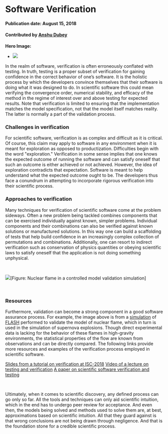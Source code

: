 # Software Verification

#### Publication date: August 15, 2018

#### Contributed by [Anshu Dubey](https://github.com/adubey64)

**Hero Image:**
 
- <img src='https://github.com/betterscientificsoftware/images/raw/master/Blog_081318_SoftVer.png' />

In the realm of software, verification is often erroneously conflated with testing. In truth, testing is a proper subset of verification for gaining confidence in the correct behavior of one’s software. It is the holistic process by which the developers convince themselves that their software is doing what it was designed to do. In scientific software this could mean verifying the convergence order, numerical stability, and efficacy of the method in the regime of interest over and above testing for expected results.  Note that verification is limited to ensuring that the implementation matches the model specification, not that the model itself matches reality. The latter is normally a part of the validation process.

### Challenges in verification  
For scientific software, verification is as complex and difficult as it is critical. Of course, this claim may apply to software in any environment when it is meant for exploration as opposed to productization. Difficulties begin with the word "exploration." Verification in some sense implies that one knows the expected outcome of running the software and can satisfy oneself that such an outcome is either achieved or not achieved. However, the idea of exploration contradicts that expectation. Software is meant to help understand what the expected outcome ought to be. The developers thus face a conundrum in attempting to incorporate rigorous verification into their scientific process.
 
### Approaches to verification
Many techniques for verification of scientific software come at the problem sideways. Often a new problem being tackled combines components that can be exercised individually against known, simpler problems. Individual components and their combinations can also be verified against known solutions or manufactured solutions. In this way one can build a scaffolding of tests that help build confidence in an increasingly complex collection of permutations and combinations. Additionally, one can resort to indirect verification such as conservation of physics quantities or obeying scientific laws to satisfy oneself that the application is not doing something unphysical. 

<br> 

<img src='https://github.com/betterscientificsoftware/images/raw/master/Blog_081318_SoftVer_Diag.png' class='page lightbox' />[Figure: Nuclear flame in a controlled model validation simulation]

<br> 

### Resources 
Furthermore, validation can become a strong component in a good software assurance process. For example, the image above is from a [simulation](http://flash.uchicago.edu/site/gallery) of [FLASH](http://flash.uchicago.edu) performed to validate the model of nuclear flame, which in turn is used in the simulation of supernova explosions. Though direct experimental data is lacking for the behavior of these flames in high-gravity environments, the statistical properties of the flow are known from observations and can be directly compared.  The following links provide more resources and examples of the verification process employed in scientific software.

<a href="https://figshare.com/articles/Testing_of_HPC_Scientific_Software-_Part_1/6453017" class="link-row">Slides from a tutorial on verification at ISC-2018</a>
<a href="https://www.youtube.com/watch?v=c3bXqkBgxuI&index=6&list=PLGj2a3KTwhRaRHLBOsXfw_SegaYiDlgiw" class="link-row">Video of a lecture on testing and verification</a>
<a href="https://onlinelibrary.wiley.com/doi/abs/10.1002/spe.2220" class="link-row">A paper on scientific software verification and testing</a>

<br> 

Ultimately, when it comes to scientific discovery, any defined process can go only so far. All the tools and techniques can only aid scientific intuition, which in the end has to undergo peer review for acceptance. And even then, the models being solved and methods used to solve them are, at best, approximations based on scientific intuition. All that they guard against is that wrong conclusions are not being drawn through negligence. And that is the foundation stone for a credible scientific process. 


<!---
Publish: Yes
RSS update: 2018-08-15
Categories: Reliability
Topics: testing
Tags: bssw-blog-article
Level: 2
Prerequisites: default
Aggregate: none
--->
